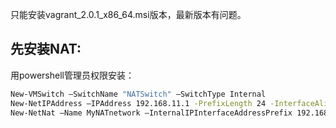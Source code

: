 只能安装vagrant_2.0.1_x86_64.msi版本，最新版本有问题。

## 先安装NAT:
用powershell管理员权限安装：
```bash
New-VMSwitch –SwitchName "NATSwitch" –SwitchType Internal
New-NetIPAddress –IPAddress 192.168.11.1 -PrefixLength 24 -InterfaceAlias "vEthernet (NATSwitch)"
New-NetNat –Name MyNATnetwork –InternalIPInterfaceAddressPrefix 192.168.11.0/24
```


